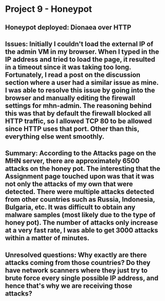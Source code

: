 # Project 9 - Honeypot

## Honeypot deployed: Dionaea over HTTP

## Issues: Initially I couldn't load the external IP of the admin VM in my browser. When I typed in the IP address and tried to load the page, it resulted in a timeout since it was taking too long. Fortunately, I read a post on the discussion section where a user had a similar issue as mine. I was able to resolve this issue by going into the browser and manually editing the firewall settings for mhn-admin. The reasoning behind this was that by default the firewall blocked all HTTP traffic, so I allowed TCP 80 to be allowed since HTTP uses that port. Other than this, everything else went smoothly.

## Summary: According to the Attacks page on the MHN server, there are approximately 6500 attacks on the honey pot. The interesting that the Assignment page touched upon was that it was not only the attacks of my own that were detected. There were multiple attacks detected from other countries such as Russia, Indonesia, Bulgaria, etc. It was difficult to obtain any malware samples (most likely due to the type of honey pot). The number of attacks only increase at a very fast rate, I was able to get 3000 attacks within a matter of minutes.

## Unresolved questions: Why exactly are there attacks coming from those countries? Do they have network scanners where they just try to brute force every single possible IP address, and hence that's why we are receiving those attacks?
